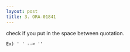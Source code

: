 ```yaml
---
layout: post
title: 3. ORA-01841
---
```


check if you put in the space between quotation.
```
Ex) ' ' --> ''
```
